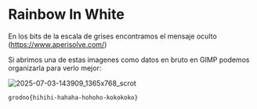 # Rainbow In White

En los bits de la escala de grises encontramos el mensaje oculto (https://www.aperisolve.com/)

Si abrimos una de estas imagenes como datos en bruto en GIMP podemos organizarla para verlo mejor:

![2025-07-03-143909_1365x768_scrot](https://github.com/user-attachments/assets/a2012730-070a-4ca6-97ea-cf6bb3706afb)

`grodno{hihihi-hahaha-hohoho-kokokoko}`
